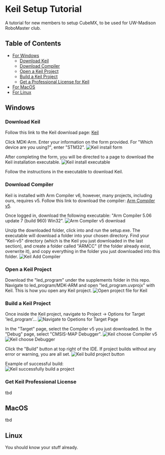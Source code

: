 # Keil Setup Tutorial
A tutorial for new members to setup CubeMX, to be used for UW-Madison RoboMaster club.

## Table of Contents
- [For Windows](#windows)
  - [Download Keil](#download-keil)
  - [Download Compiler](#download-compiler)
  - [Open a Keil Project](#open-a-keil-project)
  - [Build a Keil Project](#build-a-keil-project)
  - [Get a Professional License for Keil](#get-keil-professional-license)
- [For MacOS](#macos)
- [For Linux](#linux)

## Windows
### Download Keil
Follow this link to the Keil download page: [Keil](https://www.keil.com/download/product/?utm_source=chatgpt.com)

Click MDK-Arm. Enter your information on the form provided. For "Which device are you using?", enter "STM32".
![Keil install form](images/keil-install-form.png)

After completing the form, you will be directed to a page to download the Keil installation executable.
![Keil install executable](images/keil-install-site.png)

Follow the instructions in the executable to download Keil.
### Download Compiler
Keil is installed with Arm Compiler v6, however, many projects, including ours, requires v5. Follow this link to download the compiler: [Arm Compiler v5](https://developer.arm.com/downloads/view/ACOMP5).

Once logged in, download the following executable: "Arm Compiler 5.06 update 7 (build 960) Win32".
![Arm Compiler v5 download](images/keil-compiler-download.png)

Unzip the downloaded folder, click into and run the setup.exe. The executable will download a folder into your chosen directory. Find your "Keil-v5" directory (which is the Keil you just downloaded in the last section), and create a folder called "ARMCC" (if the folder already exist, overwrite it), and copy everything in the folder you just downloaded into this folder.
![Keil Add Compiler](images/keil-compiler-directory.png)

### Open a Keil Project
Download the "led_program" under the supplements folder in this repo. Navigate to led_program/MDK-ARM and open "led_program.uvprojx" with Keil. This is how you open any Keil project.
![Open project file for Keil](images/keil-open-project.png)

### Build a Keil Project
Once inside the Keil project, navigate to Project -> Options for Target 'led_program'...
![Navigate to Opetions for Target Page](images/keil-navigate-build.png)

In the "Target" page, select the Compiler v5 you just downloaded. In the "Debug" page, select "CMSIS-MAP Debugger".
![Keil choose Compiler v5](images/keil-choose-compiler.png)
![Keil choose Debugger](images/keil-choose-debugger.png)

Click the "Build" button at top right of the IDE. If project builds without any error or warning, you are all set.
![Keil build project button](images/keil-build-button.png)

Example of successful build:<br>
![Keil successfully build a project](images/keil-success-build.png)

### Get Keil Professional License
tbd

## MacOS
tbd

## Linux
You should know your stuff already.